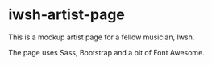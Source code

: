 # iwsh-artist-page

This is a mockup artist page for a fellow musician, Iwsh.

The page uses Sass, Bootstrap and a bit of Font Awesome.
